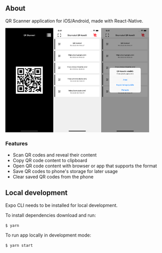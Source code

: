 ## About

QR Scanner application for iOS/Android, made with React-Native.

<img src="https://github.com/jexniemi/qr-scanner/blob/master/screenshots/qrscanner.png" alt="QR Scanner" width="150"><img src="https://github.com/jexniemi/qr-scanner/blob/master/screenshots/qrlist.png" alt="QR List" width="150"><img src="https://github.com/jexniemi/qr-scanner/blob/master/screenshots/qrcode.png" alt="alt text" width="150">

### Features 

* Scan QR codes and reveal their content
* Copy QR code content to clipboard
* Open QR code content with browser or app that supports the format
* Save QR codes to phone's storage for later usage
* Clear saved QR codes from the phone

## Local development

Expo CLI needs to be installed for local development.

To install dependencies download and run:

```$ yarn```

To run app locally in development mode:

```$ yarn start```